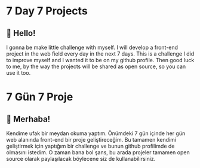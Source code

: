 # 7 Day 7 Projects

## 👋 Hello!

I gonna be make little challenge with myself.
I will develop a front-end project in the web field every day in the next 7 days.
This is a challenge I did to improve myself and I wanted it to be on my github profile.
Then good luck to me, by the way the projects will be shared as open source, so you can use it too.

# 7 Gün 7 Proje

## 👋 Merhaba!

Kendime ufak bir meydan okuma yaptım.
Önümdeki 7 gün içinde her gün web alanında front-end bir proje geliştireceğim.
Bu tamamen kendimi geliştirmek için yaptığım bir challenge ve bunun github profilimde de olmasını istedim.
O zaman bana bol şans, bu arada projeler tamamen open source olarak paylaşılacak böylecene siz de kullanabilirsiniz.
